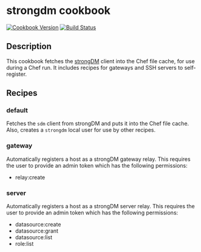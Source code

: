 # strongdm cookbook

[![Cookbook Version](http://img.shields.io/cookbook/v/strongdm.svg)](https://supermarket.getchef.com/cookbooks/strongdm)
[![Build Status](https://secure.travis-ci.org/ApplauseOSS/strongdm_cookbook.svg?branch=master)](http://travis-ci.org/ApplauseOSS/strongdm_cookbook)

## Description

This cookbook fetches the [strongDM](https://www.strongdm.com) client into
the Chef file cache, for use during a Chef run. It includes recipes for
gateways and SSH servers to self-register.

## Recipes

### default

Fetches the `sdm` client from strongDM and puts it into the Chef file cache.
Also, creates a `strongdm` local user for use by other recipes.

### gateway

Automatically registers a host as a strongDM gateway relay. This requires the
user to provide an admin token which has the following permissions:

- relay:create

### server

Automatically registers a host as a strongDM server relay. This requires the
user to provide an admin token which has the following permissions:

- datasource:create
- datasource:grant
- datasource:list
- role:list
